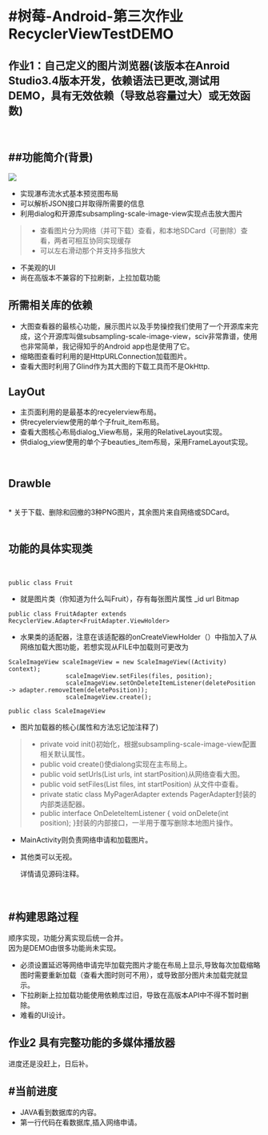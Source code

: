 
#树莓-Android-第三次作业RecyclerViewTestDEMO
=====================
作业1：自己定义的图片浏览器(该版本在Anroid Studio3.4版本开发，依赖语法已更改,测试用DEMO，具有无效依赖（导致总容量过大）或无效函数)
-------------------------
<br>

##功能简介(背景)
---------
![](https://github.com/MagiaClay/HomeWorkTest/raw/master/Logo/foryou.gif) 
* 实现瀑布流水式基本预览图布局<br>
* 可以解析JSON接口并取得所需要的信息<br>
* 利用dialog和开源库subsampling-scale-image-view实现点击放大图片<br>


>* 查看图片分为网络（并可下载）查看，和本地SDCard（可删除）查看，两者可相互协同实现缓存<br>
>* 可以左右滑动那个并支持多指放大<br>

* 不美观的UI<br>
* 尚在高版本不兼容的下拉刷新，上拉加载功能<br>


所需相关库的依赖
--------

* 大图查看器的最核心功能，展示图片以及手势操控我们使用了一个开源库来完成，这个开源库叫做subsampling-scale-image-view，sciv非常靠谱，使用也非常简单，我记得知乎的Android app也是使用了它。<br>
* 缩略图查看时利用的是HttpURLConnection加载图片。<br>
* 查看大图时利用了Glind作为其大图的下载工具而不是OkHttp.<br>

LayOut
-------

* 主页面利用的是最基本的recyelerview布局。<br>
* 供recyelerview使用的单个子fruit_item布局。<br>
* 查看大图核心布局dialog_View布局，采用的RelativeLayout实现。<br>
* 供dialog_view使用的单个子beauties_item布局，采用FrameLayout实现。<br>

<br>

Drawble
--------

<br>
* 关于下载、删除和回撤的3种PNG图片，其余图片来自网络或SDCard。<br>
<br>

功能的具体实现类
--------

<br>

```
public class Fruit
```
* 就是图片类（你知道为什么叫Fruit），存有每张图片属性 _id url Bitmap<br>
```
public class FruitAdapter extends RecyclerView.Adapter<FruitAdapter.ViewHolder>
```
* 水果类的适配器，注意在该适配器的onCreateViewHolder（）中指加入了从网络加载大图功能，若想实现从FILE中加载则可更改为<br>
```
ScaleImageView scaleImageView = new ScaleImageView((Activity) context);
                scaleImageView.setFiles(files, position);
                scaleImageView.setOnDeleteItemListener(deletePosition -> adapter.removeItem(deletePosition));
                scaleImageView.create();
```
```
public class ScaleImageView
```
* 图片加载器的核心(属性和方法忘记加注释了)<br>
>* private void init()初始化，根据subsampling-scale-image-view配置相关默认属性。<br>
>* public void create()使dialong实现在主布局上。<br>
>* public void setUrls(List<String> urls, int startPosition)从网络查看大图。<br>
>* public void setFiles(List<File> files, int startPosition) 从文件中查看。<br>
>* private static class MyPagerAdapter extends PagerAdapter封装的内部类适配器。<br>
>* public interface OnDeleteItemListener {
        void onDelete(int position);
    }封装的内部接口，一半用于覆写删除本地图片操作。<br>
* MainActivity则负责网络申请和加载图片。<br>
* 其他类可以无视。<br>
  
  详情请见源码注释。<br>
<br>
  


#构建思路过程
--------
顺序实现，功能分离实现后统一合并。<br>
因为是DEMO由很多功能尚未实现。<br>
* 必须设置延迟等网络申请完毕加载完图片才能在布局上显示,导致每次加载缩略图时需要重新加载（查看大图时则可不用），或导致部分图片未加载完就显示。<br>
* 下拉刷新上拉加载功能使用依赖库过旧，导致在高版本API中不得不暂时删除。<br>
* 难看的UI设计。<br>

作业2 具有完整功能的多媒体播放器
--------------------------------

进度还是没赶上，日后补。<br>

#当前进度
--------
* JAVA看到数据库的内容。<br>
* 第一行代码在看数据库,插入网络申请。<br>

